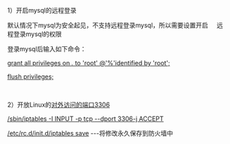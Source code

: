 1）开启mysql的远程登录

默认情况下mysql为安全起见，不支持远程登录mysql，所以需要设置开启     远程登录mysql的权限

登录mysql后输入如下命令：

[grant all privileges on *.* to 'root' @'%'identified by 'root';](undefined)

[flush privileges;](undefined)

 

2）开放Linux的[对外访问的端口3306](undefined)

[/sbin/iptables -I INPUT -p tcp --dport 3306-j ACCEPT](undefined)

[/etc/rc.d/init.d/iptables save](undefined) ---将修改永久保存到防火墙中